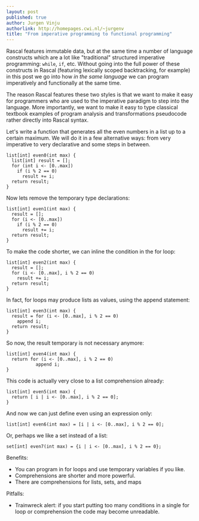 ```yaml
---
layout: post 
published: true
author: Jurgen Vinju
authorlink: http://homepages.cwi.nl/~jurgenv
title: "From imperative programming to functional programming"
---
```


Rascal features immutable data, but at the same time a number of language constructs which are a lot like "traditional" structured imperative programming: `while`, `if`, etc. Without going into the full power of these constructs in Rascal (featuring lexically scoped backtracking, for example) in this post we go into how _in the same language_ we can program imperatively and functionally at the same time.

The reason Rascal features these two styles is that we want to make it easy for programmers who are used to the imperative paradigm to step into the language. More importantly, we want to make it easy to type classical textbook examples of program analysis and transformations pseudocode rather directly into Rascal syntax. 

Let's write a function that generates all the even numbers in a list up to a certain maximum. We will do it in a few alternative 
ways: from very imperative to very declarative and some steps in between.

```
list[int] even0(int max) {
  list[int] result = [];
  for (int i <- [0..max])
    if (i % 2 == 0)
      result += i;
  return result;
}
```

Now lets remove the temporary type declarations:

```
list[int] even1(int max) {
  result = [];
  for (i <- [0..max])
    if (i % 2 == 0)
      result += i;
  return result;
}
```

To make the code shorter, we can inline the condition in the for loop:

```
list[int] even2(int max) {
  result = [];
  for (i <- [0..max], i % 2 == 0)
    result += i;
  return result;
}
```

In fact, for loops may produce lists as values, using the append statement:

```
list[int] even3(int max) {
  result = for (i <- [0..max], i % 2 == 0)
    append i;
  return result;
}
```

So now, the result temporary is not necessary anymore:

```
list[int] even4(int max) {
  return for (i <- [0..max], i % 2 == 0)
           append i;
}
```

This code is actually very close to a list comprehension already:

```
list[int] even5(int max) {
  return [ i | i <- [0..max], i % 2 == 0];
}
```

And now we can just define even using an expression only:

```
list[int] even6(int max) = [i | i <- [0..max], i % 2 == 0];
```

Or, perhaps we like a set instead of a list:

```
set[int] even7(int max) = {i | i <- [0..max], i % 2 == 0};
```

Benefits:

* You can program in for loops and use temporary variables if you like.
* Comprehensions are shorter and more powerful.
* There are comprehensions for lists, sets, and maps

Pitfalls:

* Trainwreck alert: if you start putting too many conditions in a single for loop or comprehension the code may become unreadable.

